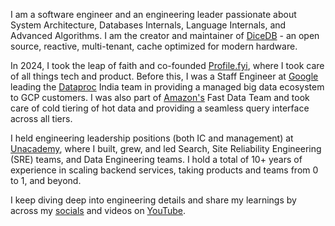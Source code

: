I am a software engineer and an engineering leader passionate about System Architecture, Databases Internals, Language Internals, and Advanced Algorithms. I am the creator and maintainer of [DiceDB](https://github.com/dicedb/dice) - an open source, reactive, multi-tenant, cache optimized for modern hardware.

In 2024, I took the leap of faith and co-founded [Profile.fyi](https://profile.fyi), where I took care of all things tech and product. Before this, I was a Staff Engineer at [Google](https://cloud.google.com/) leading the [Dataproc](https://cloud.google.com/dataproc) India team in providing a managed big data ecosystem to GCP customers. I was also part of [Amazon's](https://www.amazon.com/) Fast Data Team and took care of cold tiering of hot data and providing a seamless query interface across all tiers.

I held engineering leadership positions (both IC and management) at [Unacademy](https://unacademy.com/), where I built, grew, and led Search, Site Reliability Engineering (SRE) teams, and Data Engineering teams. I hold a total of 10+ years of experience in scaling backend services, taking products and teams from 0 to 1, and beyond.

I keep diving deep into engineering details and share my learnings by across my [socials](https://twitter.com/arpit_bhayani) and videos on [YouTube](https://youtube.com/c/ArpitBhayani).
